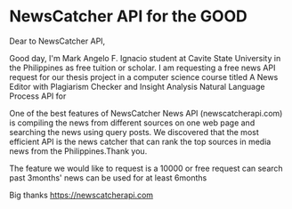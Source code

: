 # NewsCatcher API for the GOOD


Dear to NewsCatcher API,

Good day, I'm Mark Angelo F. Ignacio student at Cavite State University in the Philippines as free tuition or scholar. I am requesting a free news API request for our thesis project in a computer science course titled A News Editor with Plagiarism Checker and Insight Analysis Natural Language Process API for 

 One of the best features of NewsCatcher News API (newscatcherapi.com)  is compiling the news from different sources on one web page and searching the news using query posts. We discovered that the most efficient API is the news catcher that can rank the top sources in media news from the Philippines.Thank you.

The feature we would like to request is a 10000 or free request
can search past 3months' news
can be used for at least 6months

Big thanks
 https://newscatcherapi.com
